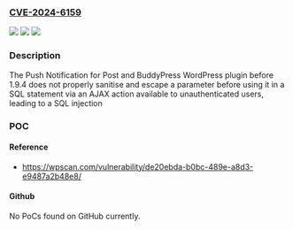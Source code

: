 ### [CVE-2024-6159](https://cve.mitre.org/cgi-bin/cvename.cgi?name=CVE-2024-6159)
![](https://img.shields.io/static/v1?label=Product&message=Push%20Notification%20for%20Post%20and%20BuddyPress&color=blue)
![](https://img.shields.io/static/v1?label=Version&message=0%3C%201.9.4%20&color=brighgreen)
![](https://img.shields.io/static/v1?label=Vulnerability&message=CWE-89%20SQL%20Injection&color=brighgreen)

### Description

The Push Notification for Post and BuddyPress WordPress plugin before 1.9.4 does not properly sanitise and escape a parameter before using it in a SQL statement via an AJAX action available to unauthenticated users, leading to a SQL injection

### POC

#### Reference
- https://wpscan.com/vulnerability/de20ebda-b0bc-489e-a8d3-e9487a2b48e8/

#### Github
No PoCs found on GitHub currently.

